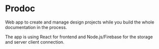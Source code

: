 # Prodoc
Web app to create and manage design projects while you build the whole documentation in the process. 

The app is using React for frontend and Node.js/Firebase for the storage and server client connection.



